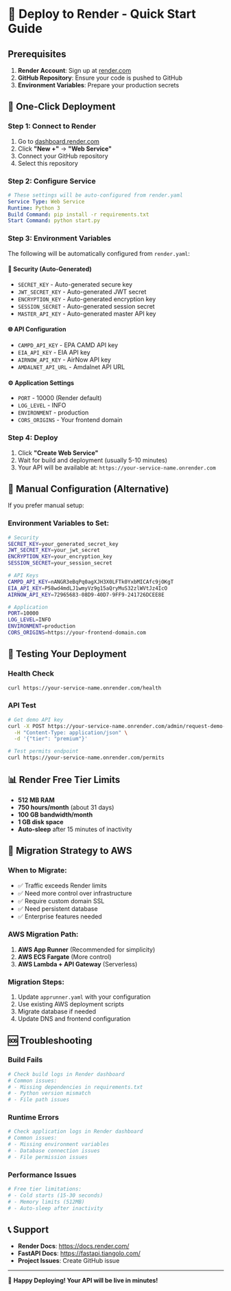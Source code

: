 # 🚀 Deploy to Render - Quick Start Guide

## Prerequisites

1. **Render Account**: Sign up at [render.com](https://render.com)
2. **GitHub Repository**: Ensure your code is pushed to GitHub
3. **Environment Variables**: Prepare your production secrets

## 🚀 One-Click Deployment

### Step 1: Connect to Render
1. Go to [dashboard.render.com](https://dashboard.render.com)
2. Click **"New +"** → **"Web Service"**
3. Connect your GitHub repository
4. Select this repository

### Step 2: Configure Service
```yaml
# These settings will be auto-configured from render.yaml
Service Type: Web Service
Runtime: Python 3
Build Command: pip install -r requirements.txt
Start Command: python start.py
```

### Step 3: Environment Variables
The following will be automatically configured from `render.yaml`:

#### 🔐 **Security (Auto-Generated)**
- `SECRET_KEY` - Auto-generated secure key
- `JWT_SECRET_KEY` - Auto-generated JWT secret
- `ENCRYPTION_KEY` - Auto-generated encryption key
- `SESSION_SECRET` - Auto-generated session secret
- `MASTER_API_KEY` - Auto-generated master API key

#### 🌐 **API Configuration**
- `CAMPD_API_KEY` - EPA CAMD API key
- `EIA_API_KEY` - EIA API key
- `AIRNOW_API_KEY` - AirNow API key
- `AMDALNET_API_URL` - Amdalnet API URL

#### ⚙️ **Application Settings**
- `PORT` - 10000 (Render default)
- `LOG_LEVEL` - INFO
- `ENVIRONMENT` - production
- `CORS_ORIGINS` - Your frontend domain

### Step 4: Deploy
1. Click **"Create Web Service"**
2. Wait for build and deployment (usually 5-10 minutes)
3. Your API will be available at: `https://your-service-name.onrender.com`

## 🔧 Manual Configuration (Alternative)

If you prefer manual setup:

### Environment Variables to Set:
```bash
# Security
SECRET_KEY=your_generated_secret_key
JWT_SECRET_KEY=your_jwt_secret
ENCRYPTION_KEY=your_encryption_key
SESSION_SECRET=your_session_secret

# API Keys
CAMPD_API_KEY=nANGR3eBqPq0agXJH3X0LFTk0YxbMICAfc9jOKgT
EIA_API_KEY=P58wd4mdLJ1wmyVz9g15aQryMuS32zlWVtJz4IcO
AIRNOW_API_KEY=72965683-08D9-40D7-9FF9-241726DCEE8E

# Application
PORT=10000
LOG_LEVEL=INFO
ENVIRONMENT=production
CORS_ORIGINS=https://your-frontend-domain.com
```

## 🧪 Testing Your Deployment

### Health Check
```bash
curl https://your-service-name.onrender.com/health
```

### API Test
```bash
# Get demo API key
curl -X POST https://your-service-name.onrender.com/admin/request-demo-key \
  -H "Content-Type: application/json" \
  -d '{"tier": "premium"}'

# Test permits endpoint
curl https://your-service-name.onrender.com/permits
```

## 📊 Render Free Tier Limits

- **512 MB RAM**
- **750 hours/month** (about 31 days)
- **100 GB bandwidth/month**
- **1 GB disk space**
- **Auto-sleep** after 15 minutes of inactivity

## 🔄 Migration Strategy to AWS

### When to Migrate:
- ✅ Traffic exceeds Render limits
- ✅ Need more control over infrastructure
- ✅ Require custom domain SSL
- ✅ Need persistent database
- ✅ Enterprise features needed

### AWS Migration Path:
1. **AWS App Runner** (Recommended for simplicity)
2. **AWS ECS Fargate** (More control)
3. **AWS Lambda + API Gateway** (Serverless)

### Migration Steps:
1. Update `apprunner.yaml` with your configuration
2. Use existing AWS deployment scripts
3. Migrate database if needed
4. Update DNS and frontend configuration

## 🆘 Troubleshooting

### Build Fails
```bash
# Check build logs in Render dashboard
# Common issues:
# - Missing dependencies in requirements.txt
# - Python version mismatch
# - File path issues
```

### Runtime Errors
```bash
# Check application logs in Render dashboard
# Common issues:
# - Missing environment variables
# - Database connection issues
# - File permission issues
```

### Performance Issues
```bash
# Free tier limitations:
# - Cold starts (15-30 seconds)
# - Memory limits (512MB)
# - Auto-sleep after inactivity
```

## 📞 Support

- **Render Docs**: https://docs.render.com/
- **FastAPI Docs**: https://fastapi.tiangolo.com/
- **Project Issues**: Create GitHub issue

---

🎉 **Happy Deploying! Your API will be live in minutes!**
